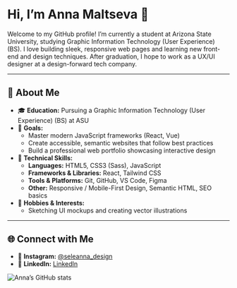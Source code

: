 # Hi, I’m Anna Maltseva 👋

Welcome to my GitHub profile! I’m currently a student at Arizona State University, studying Graphic Information Technology (User Experience) (BS). I love building sleek, responsive web pages and learning new front-end and design techniques. After graduation, I hope to work as a UX/UI designer at a design-forward tech company.

---

## 🔭 About Me
- 🎓 **Education:** Pursuing a Graphic Information Technology (User Experience) (BS) at ASU  
- 🚀 **Goals:**  
  - Master modern JavaScript frameworks (React, Vue)  
  - Create accessible, semantic websites that follow best practices  
  - Build a professional web portfolio showcasing interactive design  
- 🤖 **Technical Skills:**  
  - **Languages:** HTML5, CSS3 (Sass), JavaScript 
  - **Frameworks & Libraries:** React, Tailwind CSS  
  - **Tools & Platforms:** Git, GitHub, VS Code, Figma 
  - **Other:** Responsive / Mobile-First Design, Semantic HTML, SEO basics  
- 🎨 **Hobbies & Interests:**  
  - Sketching UI mockups and creating vector illustrations   

---

## 🌐 Connect with Me
- 🔗 **Instagram:** [@seleanna_design](https://www.instagram.com/seleanna_design/)
- 🔗 **LinkedIn:** [LinkedIn](https://www.linkedin.com/in/seleanna) 

![Anna’s GitHub stats](https://github-readme-stats.vercel.app/api?username=SeleAnnaM&show_icons=true&theme=dracula)
